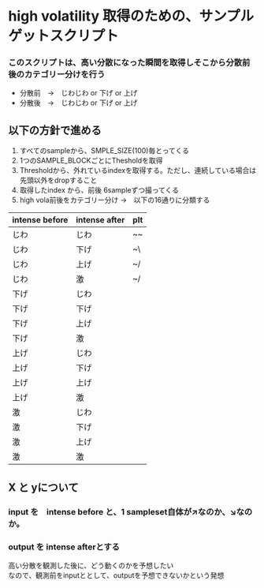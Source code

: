 # high volatility 取得のための、サンプルゲットスクリプト
### このスクリプトは、高い分散になった瞬間を取得しそこから分散前後のカテゴリー分けを行う
* 分散前　→　じわじわ or 下げ or 上げ
* 分散後　→　じわじわ or 下げ or 上げ

## 以下の方針で進める
1. すべてのsampleから、SMPLE_SIZE(100)毎とってくる
1. 1つのSAMPLE_BLOCKごとにThesholdを取得
1. Thresholdから、外れているindexを取得する。ただし、連続している場合は先頭以外をdropすること
1. 取得したindex から、前後 6sampleずつ撮ってくる
1. high vola前後をカテゴリー分け  →　以下の16通りに分類する

|intense before | intense after | plt |
|---|---|---|
| じわ | じわ |  ~~ |
| じわ | 下げ | ~\ |
| じわ | 上げ | ~/ |
| じわ | 激 | ~/ |
| 下げ | じわ |
| 下げ | 下げ |
| 下げ | 上げ |
| 下げ | 激 |
| 上げ | じわ |
| 上げ | 下げ |
| 上げ | 上げ |
| 上げ | 激 |
| 激 | じわ |
| 激 | 下げ |
| 激 | 上げ |
| 激 | 激 |

## X と yについて
### input を　intense before と、1 sampleset自体が↗なのか、↘なのか。
### output を intense afterとする
高い分散を観測した後に、どう動くのかを予想したい  
なので、観測前をinputととして、outputを予想できないかという発想
